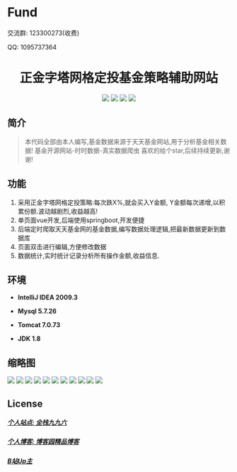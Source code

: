 # Fund

<p>交流群: 123300273(收费)</p>
<p>QQ: 1095737364</p>

<p><h1 align="center">正金字塔网格定投基金策略辅助网站</h1></p>


<p align="center">
	<img src="https://img.shields.io/badge/jdk-1.8-orange.svg"/>
    <img src="https://img.shields.io/badge/springbook-2.2.4-lightgrey.svg"/>
    <img src="https://img.shields.io/badge/html-5.x-blue.svg"/>
    <img src="https://img.shields.io/badge/vue-3.x-yellow.svg"/>
</p>

## 简介


> 本代码全部由本人编写,基金数据来源于天天基金网站,用于分析基金相关数据!
> 基金开源网站-时时数据-真实数据爬虫
> 喜欢的给个star,后续持续更新,谢谢!

## 功能

1. 采用正金字塔网格定投策略:每次跌X%,就会买入Y金额, Y金额每次递增,以积累份额.波动越剧烈,收益越高!
2. 单页面vue开发,后端使用springboot,开发便捷
3. 后端定时爬取天天基金网的基金数据,编写数据处理逻辑,把最新数据更新到数据库
4. 页面双击进行编辑,方便修改数据
5. 数据统计,实时统计记录分析所有操作金额,收益信息.
 


## 环境

- <b>IntelliJ IDEA 2009.3</b>

- <b>Mysql 5.7.26</b>

- <b>Tomcat 7.0.73</b>

- <b>JDK 1.8</b>


## 缩略图

![](https://img2023.cnblogs.com/blog/588112/202306/588112-20230602170623457-1213339441.png)
![](https://img2023.cnblogs.com/blog/588112/202306/588112-20230602170628987-1059149711.png)
![](https://img2023.cnblogs.com/blog/588112/202306/588112-20230602170633571-607468798.png)
![](https://img2023.cnblogs.com/blog/588112/202306/588112-20230602170638047-1448368012.png)
![](https://img2023.cnblogs.com/blog/588112/202306/588112-20230602170642236-1369659946.png)
![](https://img2023.cnblogs.com/blog/588112/202306/588112-20230602170646689-638602693.png)
![](https://img2023.cnblogs.com/blog/588112/202306/588112-20230602170653684-1824106740.png)
![](https://img2023.cnblogs.com/blog/588112/202306/588112-20230602170657889-516924360.png)
![](https://img2023.cnblogs.com/blog/588112/202306/588112-20230602170717783-1045205491.png)
![](https://img2023.cnblogs.com/blog/588112/202306/588112-20230602170722461-1368459096.png)
![](https://img2023.cnblogs.com/blog/588112/202306/588112-20230602170726769-1141825028.png)


## License

##### [个人站点: 全栈九九六](https://www.blog996.com/)
##### [个人博客: 博客园精品博客](https://www.cnblogs.com/yysbolg/)
##### [B站Up主](https://space.bilibili.com/484486195)






